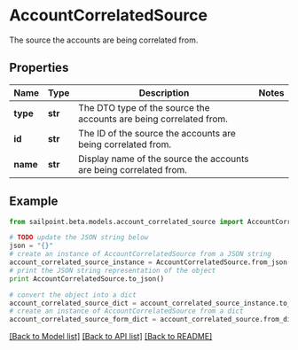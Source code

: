 # AccountCorrelatedSource

The source the accounts are being correlated from.

## Properties

Name | Type | Description | Notes
------------ | ------------- | ------------- | -------------
**type** | **str** | The DTO type of the source the accounts are being correlated from. | 
**id** | **str** | The ID of the source the accounts are being correlated from. | 
**name** | **str** | Display name of the source the accounts are being correlated from. | 

## Example

```python
from sailpoint.beta.models.account_correlated_source import AccountCorrelatedSource

# TODO update the JSON string below
json = "{}"
# create an instance of AccountCorrelatedSource from a JSON string
account_correlated_source_instance = AccountCorrelatedSource.from_json(json)
# print the JSON string representation of the object
print AccountCorrelatedSource.to_json()

# convert the object into a dict
account_correlated_source_dict = account_correlated_source_instance.to_dict()
# create an instance of AccountCorrelatedSource from a dict
account_correlated_source_form_dict = account_correlated_source.from_dict(account_correlated_source_dict)
```
[[Back to Model list]](../README.md#documentation-for-models) [[Back to API list]](../README.md#documentation-for-api-endpoints) [[Back to README]](../README.md)


